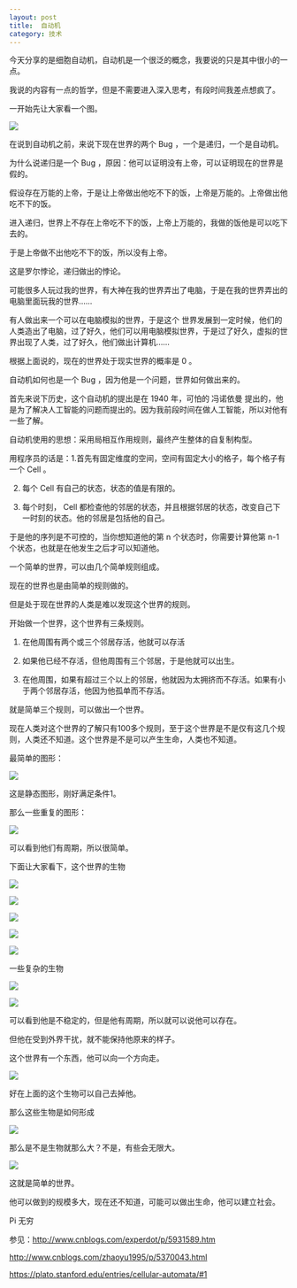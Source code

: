 ```yaml
---
layout: post
title:  自动机 
category: 技术 
---
```


今天分享的是细胞自动机，自动机是一个很泛的概念，我要说的只是其中很小的一点。

我说的内容有一点的哲学，但是不需要进入深入思考，有段时间我差点想疯了。


<!--more-->


一开始先让大家看一个图。

![](http://7xqpl8.com1.z0.glb.clouddn.com/ca%E8%87%AA%E5%8A%A8%E6%9C%BA3.gif)

在说到自动机之前，来说下现在世界的两个 Bug ，一个是递归，一个是自动机。

为什么说递归是一个 Bug ，原因：他可以证明没有上帝，可以证明现在的世界是假的。

假设存在万能的上帝，于是让上帝做出他吃不下的饭，上帝是万能的。上帝做出他吃不下的饭。

进入递归，世界上不存在上帝吃不下的饭，上帝上万能的，我做的饭他是可以吃下去的。

于是上帝做不出他吃不下的饭，所以没有上帝。

这是罗尔悖论，递归做出的悖论。

可能很多人玩过我的世界，有大神在我的世界弄出了电脑，于是在我的世界弄出的电脑里面玩我的世界……

有人做出来一个可以在电脑模拟的世界，于是这个 世界发展到一定时候，他们的人类造出了电脑，过了好久，他们可以用电脑模拟世界，于是过了好久，虚拟的世界出现了人类，过了好久，他们做出计算机……

根据上面说的，现在的世界处于现实世界的概率是 0 。

自动机如何也是一个 Bug ，因为他是一个问题，世界如何做出来的。

首先来说下历史，这个自动机的提出是在 1940 年，可怕的  冯诺依曼 提出的，他是为了解决人工智能的问题而提出的。因为我前段时间在做人工智能，所以对他有一些了解。


自动机使用的思想：采用局相互作用规则，最终产生整体的自复制构型。

用程序员的话是：1.首先有固定维度的空间，空间有固定大小的格子，每个格子有一个 Cell 。

2. 每个 Cell 有自己的状态，状态的值是有限的。

3. 每个时刻， Cell 都检查他的邻居的状态，并且根据邻居的状态，改变自己下一时刻的状态。他的邻居是包括他的自己。

于是他的序列是不可控的，当你想知道他的第 n 个状态时，你需要计算他第 n-1 个状态，也就是在他发生之后才可以知道他。

一个简单的世界，可以由几个简单规则组成。

现在的世界也是由简单的规则做的。

但是处于现在世界的人类是难以发现这个世界的规则。

开始做一个世界，这个世界有三条规则。

1. 在他周围有两个或三个邻居存活，他就可以存活

2. 如果他已经不存活，但他周围有三个邻居，于是他就可以出生。

2. 在他周围，如果有超过三个以上的邻居，他就因为太拥挤而不存活。如果有小于两个邻居存活，他因为他孤单而不存活。

就是简单三个规则，可以做出一个世界。

现在人类对这个世界的了解只有100多个规则，至于这个世界是不是仅有这几个规则，人类还不知道。这个世界是不是可以产生生命，人类也不知道。

最简单的图形：

![](http://7xqpl8.com1.z0.glb.clouddn.com/3b720b61-ebd6-4d44-8a7a-fd6d1a9e6666726127-20170110144515447-1961010260201721118516.jpg)

这是静态图形，刚好满足条件1。

那么一些重复的图形：

![](http://7xqpl8.com1.z0.glb.clouddn.com/3b720b61-ebd6-4d44-8a7a-fd6d1a9e6666726127-20170110144515447-1961010260201721118552.jpg)

可以看到他们有周期，所以很简单。

下面让大家看下，这个世界的生物

![](http://7xqpl8.com1.z0.glb.clouddn.com/ca/13.gif)

![](http://7xqpl8.com1.z0.glb.clouddn.com/ca/11.gif)

![](http://7xqpl8.com1.z0.glb.clouddn.com/ca/9.gif)

![](http://7xqpl8.com1.z0.glb.clouddn.com/ca/10.gif)

![](http://7xqpl8.com1.z0.glb.clouddn.com/ca/16.gif)

一些复杂的生物


![](http://7xqpl8.com1.z0.glb.clouddn.com/ca/6.gif)

![](http://7xqpl8.com1.z0.glb.clouddn.com/ca/5.gif)

可以看到他是不稳定的，但是他有周期，所以就可以说他可以存在。

但他在受到外界干扰，就不能保持他原来的样子。

这个世界有一个东西，他可以向一个方向走。

![](http://7xqpl8.com1.z0.glb.clouddn.com/ca/19.gif)

好在上面的这个生物可以自己去掉他。

那么这些生物是如何形成

![](http://7xqpl8.com1.z0.glb.clouddn.com/ca/15.gif)

那么是不是生物就那么大？不是，有些会无限大。

![](http://7xqpl8.com1.z0.glb.clouddn.com/ca/17.gif)

这就是简单的世界。

他可以做到的规模多大，现在还不知道，可能可以做出生命，他可以建立社会。










Pi 无穷


参见：http://www.cnblogs.com/experdot/p/5931589.htm

http://www.cnblogs.com/zhaoyu1995/p/5370043.html

https://plato.stanford.edu/entries/cellular-automata/#1
